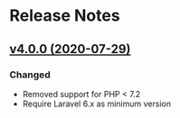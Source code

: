 # Release Notes

## [v4.0.0 (2020-07-29)](https://github.com/SocialiteProviders/Manager/compare/v3.5...v4.0.0)

### Changed
- Removed support for PHP < 7.2
- Require Laravel 6.x as minimum version
